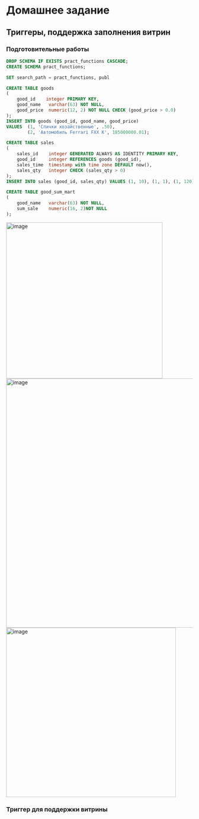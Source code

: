 # Домашнее задание
## Триггеры, поддержка заполнения витрин

### Подготовительные работы

``` sql
DROP SCHEMA IF EXISTS pract_functions CASCADE;
CREATE SCHEMA pract_functions;

SET search_path = pract_functions, publ

CREATE TABLE goods
(
    good_id    integer PRIMARY KEY,
    good_name   varchar(63) NOT NULL,
    good_price  numeric(12, 2) NOT NULL CHECK (good_price > 0.0)
);
INSERT INTO goods (good_id, good_name, good_price)
VALUES 	(1, 'Спички хозайственные', .50),
		(2, 'Автомобиль Ferrari FXX K', 185000000.01);

CREATE TABLE sales
(
    sales_id    integer GENERATED ALWAYS AS IDENTITY PRIMARY KEY,
    good_id     integer REFERENCES goods (good_id),
    sales_time  timestamp with time zone DEFAULT now(),
    sales_qty   integer CHECK (sales_qty > 0)
);
INSERT INTO sales (good_id, sales_qty) VALUES (1, 10), (1, 1), (1, 120), (2, 1);

CREATE TABLE good_sum_mart
(
    good_name   varchar(63) NOT NULL,
    sum_sale    numeric(16, 2)NOT NULL
);
```

<img width="422" alt="image" src="https://github.com/Ayna5/otus_postgres/assets/42717899/9876bb1e-ef2a-402f-b24f-6a20a31d26ea">
<img width="673" alt="image" src="https://github.com/Ayna5/otus_postgres/assets/42717899/0ceca85f-e230-415e-9bb3-d736eb6d4921">
<img width="458" alt="image" src="https://github.com/Ayna5/otus_postgres/assets/42717899/54dd0cc7-9adb-4754-84f9-148f7ddf61fe">

### Триггер для поддержки витрины

